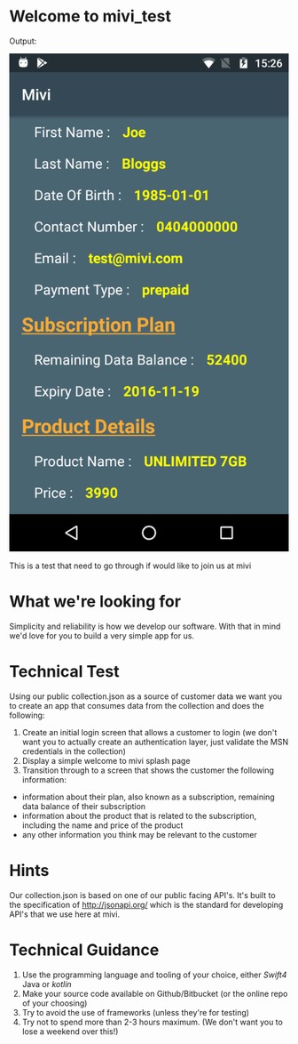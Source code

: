 # Welcome to mivi_test

Output:

![Output](https://raw.githubusercontent.com/Priyanka-Mohanty/mivi/master/final_result.png)

This is a test that need to go through if would like to join us at mivi

# What we're looking for

Simplicity and reliability is how we develop our software. With that in mind we'd love for you to build a very simple app for us.

# Technical Test
Using our public collection.json as a source of customer data we want you to create an app that consumes data from the collection and does the following:

1. Create an initial login screen that allows a customer to login (we don't want you to actually create an authentication layer, just validate the MSN credentials in the collection)
2. Display a simple welcome to mivi splash page
3. Transition through to a screen that shows the customer the following information:

  - information about their plan, also known as a subscription, remaining data balance of their subscription
  - information about the product that is related to the subscription, including the name and price of the product
  - any other information you think may be relevant to the customer

# Hints
Our collection.json is based on one of our public facing API's. It's built to the specification of http://jsonapi.org/ which is the standard for developing API's that we use here at mivi.

# Technical Guidance
1. Use the programming language and tooling of your choice, either *Swift4* Java or *kotlin*
2. Make your source code available on Github/Bitbucket (or the online repo of your choosing)
3. Try to avoid the use of frameworks (unless they're for testing)
4. Try not to spend more than 2-3 hours maximum. (We don't want you to lose a weekend over this!)
